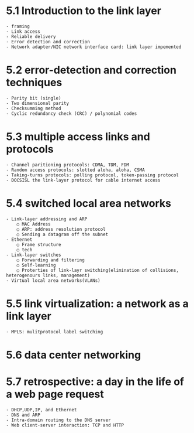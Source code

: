 # 5.1 Introduction to the link layer
	- framing
	- Link access
	- Reliable delivery
	- Error detection and correction
	- Network adapter/NIC network interface card: link layer impemented 
# 5.2 error-detection and correction techniques
	- Parity bit (single)
	- Two dimensional parity
	- Checksumming method
	- Cyclic redundancy check (CRC) / polynomial codes
# 5.3 multiple access links and protocols
	- Channel paritioning protocols: CDMA, TDM, FDM
	- Random access protocols: slotted aloha, aloha, CSMA
	- Taking-turns protocols: polling protocol, token-passing protocol
	- DOCSISL the link-layer protocol for cable internet access
# 5.4 switched local area networks
	- Link-layer addressing and ARP
		○ MAC Address
		○ ARP: address resolution protocol
		○ Sending a datagram off the subnet
	- Ethernet
		○ Frame structure
		○ tech
	- Link-layer switches
		○ Forwarding and filtering
		○ Self-learning
		○ Proterties of link-layr switching(elimination of collisions, heterogenours links, management)
	- Virtual local area networks(VLANs)
# 5.5 link virtualization: a network as a link layer
	- MPLS: mulitprotocol label switching
# 5.6 data center networking
# 5.7 retrospective: a day in the life of a web page request
	- DHCP,UDP,IP, and Ethernet
	- DNS and ARP
	- Intra-domain routing to the DNS server
	- Web client-server interaction: TCP and HTTP
